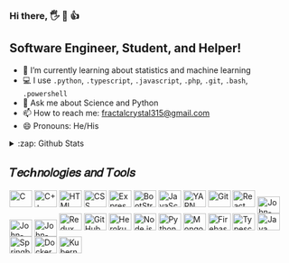 ### Hi there, 🖐 🤝 👍

## Software Engineer, Student, and Helper!
- 🌱 I’m currently learning about statistics and machine learning
- 💻 I use `.python`, `.typescript`, `.javascript`, `.php`, `.git`, `.bash`, `.powershell`
- 💬 Ask me about Science and Python
- 📫 How to reach me: fractalcrystal315@gmail.com
- 😄 Pronouns: He/His


<details>
  <summary>:zap: Github Stats</summary>

  <img align="left" alt="Nightingale's Github Stats" src="https://github-readme-stats.vercel.app/api?username=nightingale-evening&show_icons=true&hide_border=true" />
<br />

</details>

<h2>𝑇𝑒𝑐ℎ𝑛𝑜𝑙𝑜𝑔𝑖𝑒𝑠 𝑎𝑛𝑑 𝑇𝑜𝑜𝑙𝑠</h2>

<div style="display: inline_block">
  <img width="40px" height="30px" src="https://icongr.am/devicon/c-original.svg?size=46&color=563d7c" title="C">
  <img width="40px" height="30px" src="https://icongr.am/devicon/cplusplus-original.svg?size=43&color=563d7c" title="C++">
  <img width="40px" height="30px" src="https://icongr.am/devicon/html5-original.svg?size=43&color=563d7c" title="HTML">
  <img width="40px" height="30px" src="https://icongr.am/devicon/css3-original.svg?size=43&color=563d7c" title="CSS">
  <img width="40px" height="30px" src="https://icongr.am/devicon/express-original.svg?size=43&color=949494" title="Express.js">
  <img width="40px" height="30px" src="https://icongr.am/devicon/bootstrap-plain.svg?size=43&color=563d7c" title="BootStrap">
  <img width="40px" height="30px" src="https://icongr.am/devicon/javascript-original.svg?size=43&color=563d7c" title="JavaScript">
  <img width="40px" height="30px" src="https://icongr.am/devicon/yarn-original.svg?size=43&color=563d7c" title="YARN">
  <img width="40px" height="30px" src="https://icongr.am/devicon/git-original.svg?size=43&color=563d7c" title="Git">
  <img width="40px" height="30px" src="https://icongr.am/devicon/react-original.svg?size=43&color=563d7c" title="React">
  <img align="center" alt="John-Flutter" height="30" width="40" src="https://cdn.jsdelivr.net/gh/devicons/devicon/icons/flutter/flutter-original.svg">
  <img align="center" alt="John-Vue" height="30" width="40" src="https://cdn.jsdelivr.net/gh/devicons/devicon/icons/vuejs/vuejs-original.svg">
  <img align="center" alt="John-Rails" height="30" width="40" src="https://cdn.jsdelivr.net/gh/devicons/devicon/icons/rails/rails-plain.svg">
  <img width="40px" height="30px" src="https://cdn.jsdelivr.net/gh/devicons/devicon/icons/redux/redux-original.svg" height="43" width="43" title="Redux" />
  <img width="40px" height="30px" src="https://icongr.am/octicons/mark-github.svg?size=43&color=949494" title="GitHub">
  <img width="40px" height="30px" src="https://icongr.am/devicon/heroku-original.svg?size=43&color=563d7c" title="Heroku">
  <img width="40px" height="30px" src="https://icongr.am/devicon/nodejs-original.svg?size=43&color=563d7c" title="Node.js">
  <img width="40px" height="30px" src="https://icongr.am/devicon/python-original.svg?size=43&color=563d7c" title="Python">
  <img width="40px" height="30px" src="https://icongr.am/devicon/mongodb-original.svg?size=43&color=563d7c" title="MongoDB">
  <img width="40px" height="30px" src="https://www.vectorlogo.zone/logos/firebase/firebase-icon.svg"  title="Firebase" />
  <img width="40px" height="30px" src="https://cdn.jsdelivr.net/gh/devicons/devicon/icons/typescript/typescript-original.svg"  title="Typescript" />
  <img width="40px" height="30px" src="https://icongr.am/devicon/java-original.svg?size=128&color=currentColor"  title="Java" />
  <img width="40px" height="30px" src="https://cdn.jsdelivr.net/gh/devicons/devicon/icons/spring/spring-original.svg"  title="Springboot" />
  <img width="40px" height="30px" src="https://icongr.am/devicon/docker-original.svg"  title="Docker" />
  <img width="40px" height="30px" src="https://cdn.jsdelivr.net/gh/devicons/devicon@latest/icons/kubernetes/kubernetes-original.svg"  title="Kubernetes" />
</div>


